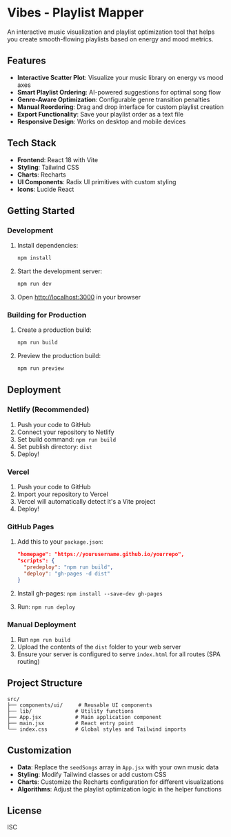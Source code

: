 # Vibes - Playlist Mapper

An interactive music visualization and playlist optimization tool that helps you create smooth-flowing playlists based on energy and mood metrics.

## Features

- **Interactive Scatter Plot**: Visualize your music library on energy vs mood axes
- **Smart Playlist Ordering**: AI-powered suggestions for optimal song flow
- **Genre-Aware Optimization**: Configurable genre transition penalties
- **Manual Reordering**: Drag and drop interface for custom playlist creation
- **Export Functionality**: Save your playlist order as a text file
- **Responsive Design**: Works on desktop and mobile devices

## Tech Stack

- **Frontend**: React 18 with Vite
- **Styling**: Tailwind CSS
- **Charts**: Recharts
- **UI Components**: Radix UI primitives with custom styling
- **Icons**: Lucide React

## Getting Started

### Development

1. Install dependencies:
   ```bash
   npm install
   ```

2. Start the development server:
   ```bash
   npm run dev
   ```

3. Open [http://localhost:3000](http://localhost:3000) in your browser

### Building for Production

1. Create a production build:
   ```bash
   npm run build
   ```

2. Preview the production build:
   ```bash
   npm run preview
   ```

## Deployment

### Netlify (Recommended)

1. Push your code to GitHub
2. Connect your repository to Netlify
3. Set build command: `npm run build`
4. Set publish directory: `dist`
5. Deploy!

### Vercel

1. Push your code to GitHub
2. Import your repository to Vercel
3. Vercel will automatically detect it's a Vite project
4. Deploy!

### GitHub Pages

1. Add this to your `package.json`:
   ```json
   "homepage": "https://yourusername.github.io/yourrepo",
   "scripts": {
     "predeploy": "npm run build",
     "deploy": "gh-pages -d dist"
   }
   ```

2. Install gh-pages: `npm install --save-dev gh-pages`
3. Run: `npm run deploy`

### Manual Deployment

1. Run `npm run build`
2. Upload the contents of the `dist` folder to your web server
3. Ensure your server is configured to serve `index.html` for all routes (SPA routing)

## Project Structure

```
src/
├── components/ui/     # Reusable UI components
├── lib/              # Utility functions
├── App.jsx           # Main application component
├── main.jsx          # React entry point
└── index.css         # Global styles and Tailwind imports
```

## Customization

- **Data**: Replace the `seedSongs` array in `App.jsx` with your own music data
- **Styling**: Modify Tailwind classes or add custom CSS
- **Charts**: Customize the Recharts configuration for different visualizations
- **Algorithms**: Adjust the playlist optimization logic in the helper functions

## License

ISC
